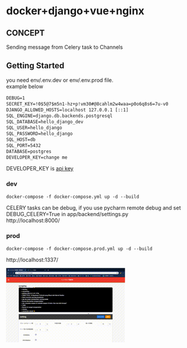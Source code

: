 # docker+django+vue+nginx

## CONCEPT
Sending message from Celery task to Channels   

## Getting Started
you need env/.env.dev or env/.env.prod file.  
example below

```
DEBUG=1
SECRET_KEY=!0$5@7$m5n1-hz+p!vm30#@8cahlm2w4waa=p0o6q8s6=7u-v0
DJANGO_ALLOWED_HOSTS=localhost 127.0.0.1 [::1]
SQL_ENGINE=django.db.backends.postgresql
SQL_DATABASE=hello_django_dev
SQL_USER=hello_django
SQL_PASSWORD=hello_django
SQL_HOST=db
SQL_PORT=5432
DATABASE=postgres
DEVELOPER_KEY=change me
```
DEVELOPER_KEY is [api key](https://cloud.google.com/docs/authentication/api-keys)

### dev 

```
docker-compose -f docker-compose.yml up -d --build
``` 
CELERY tasks can be debug, if you use pycharm remote debug and set DEBUG_CELERY=True in app/backend/settings.py  
http://localhost:8000/
### prod 
```
docker-compose -f docker-compose.prod.yml up -d --build
``` 


http://localhost:1337/ 

![title](画面収録.gif)
